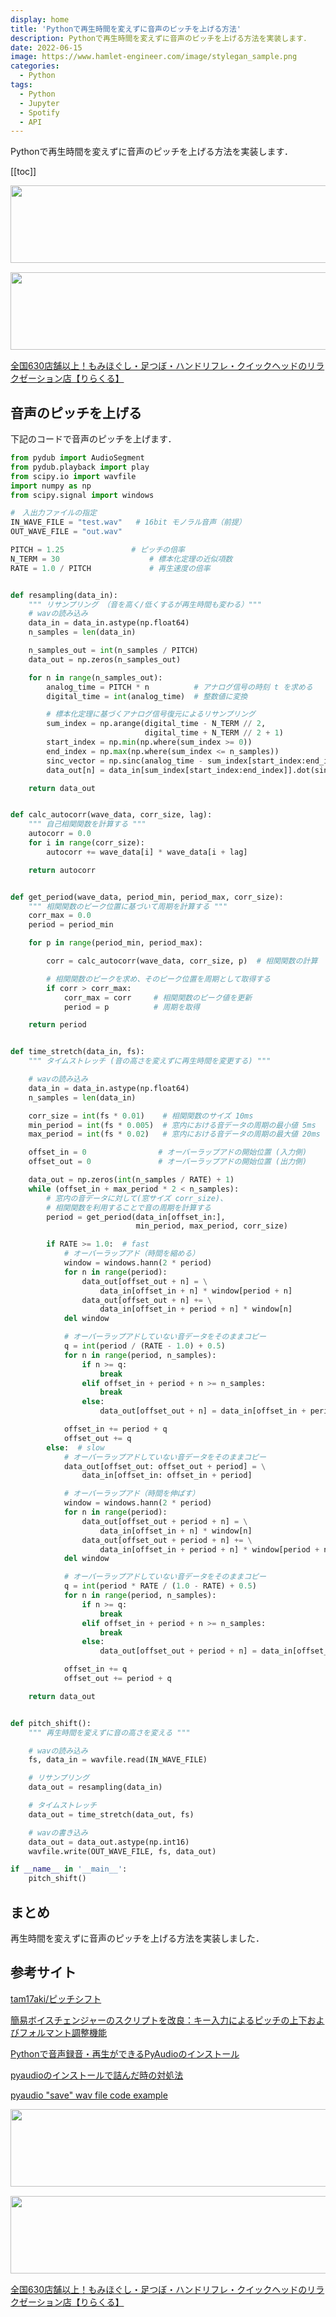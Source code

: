 ```yaml
---
display: home
title: 'Pythonで再生時間を変えずに音声のピッチを上げる方法'
description: Pythonで再生時間を変えずに音声のピッチを上げる方法を実装します．
date: 2022-06-15
image: https://www.hamlet-engineer.com/image/stylegan_sample.png
categories: 
  - Python
tags:
  - Python
  - Jupyter
  - Spotify
  - API
---
```


<!-- https://www.hamlet-engineer.com -->
Pythonで再生時間を変えずに音声のピッチを上げる方法を実装します．

<!-- more -->

<ClientOnly>
  <CallInArticleAdsense />
</ClientOnly>

[[toc]]

<!-- お名前.com -->
<a href="https://px.a8.net/svt/ejp?a8mat=3HBXCY+4DRW36+50+2HM5Z5" rel="nofollow"><img border="0" width="1000" height="124" alt="" src="https://www27.a8.net/svt/bgt?aid=210508450265&wid=001&eno=01&mid=s00000000018015052000&mc=1"></a><img border="0" width="1" height="1" src="https://www10.a8.net/0.gif?a8mat=3HBXCY+4DRW36+50+2HM5Z5" alt="">

<!-- エックスサーバー株式会社 -->
<a href="https://px.a8.net/svt/ejp?a8mat=3HIN6N+3YAMCY+CO4+6BMG1" rel="nofollow"><img border="0" width="1000" height="124" alt="" src="https://www23.a8.net/svt/bgt?aid=210821855239&wid=001&eno=01&mid=s00000001642001062000&mc=1"></a><img border="0" width="1" height="1" src="https://www17.a8.net/0.gif?a8mat=3HIN6N+3YAMCY+CO4+6BMG1" alt="">

<!-- りらくる -->
<a href="https://px.a8.net/svt/ejp?a8mat=3HIN6N+7FBNEA+4AQ0+5YJRM" rel="nofollow">全国630店舗以上！もみほぐし・足つぼ・ハンドリフレ・クイックヘッドのリラクゼーション店【りらくる】</a><img border="0" width="1" height="1" src="https://www15.a8.net/0.gif?a8mat=3HIN6N+7FBNEA+4AQ0+5YJRM" alt="">


## 音声のピッチを上げる
下記のコードで音声のピッチを上げます．

```python
from pydub import AudioSegment
from pydub.playback import play
from scipy.io import wavfile
import numpy as np
from scipy.signal import windows

#　入出力ファイルの指定
IN_WAVE_FILE = "test.wav"   # 16bit モノラル音声（前提）
OUT_WAVE_FILE = "out.wav"

PITCH = 1.25               # ピッチの倍率
N_TERM = 30                    # 標本化定理の近似項数
RATE = 1.0 / PITCH             # 再生速度の倍率


def resampling(data_in):
    """ リサンプリング （音を高く/低くするが再生時間も変わる）"""
    # wavの読み込み
    data_in = data_in.astype(np.float64)
    n_samples = len(data_in)

    n_samples_out = int(n_samples / PITCH)
    data_out = np.zeros(n_samples_out)

    for n in range(n_samples_out):
        analog_time = PITCH * n          # アナログ信号の時刻 t を求める
        digital_time = int(analog_time)  # 整数値に変換

        # 標本化定理に基づくアナログ信号復元によるリサンプリング
        sum_index = np.arange(digital_time - N_TERM // 2,
                              digital_time + N_TERM // 2 + 1)
        start_index = np.min(np.where(sum_index >= 0))
        end_index = np.max(np.where(sum_index <= n_samples))
        sinc_vector = np.sinc(analog_time - sum_index[start_index:end_index])
        data_out[n] = data_in[sum_index[start_index:end_index]].dot(sinc_vector)

    return data_out


def calc_autocorr(wave_data, corr_size, lag):
    """ 自己相関関数を計算する """
    autocorr = 0.0
    for i in range(corr_size):
        autocorr += wave_data[i] * wave_data[i + lag]

    return autocorr


def get_period(wave_data, period_min, period_max, corr_size):
    """ 相関関数のピーク位置に基づいて周期を計算する """
    corr_max = 0.0
    period = period_min

    for p in range(period_min, period_max):

        corr = calc_autocorr(wave_data, corr_size, p)  # 相関関数の計算

        # 相関関数のピークを求め、そのピーク位置を周期として取得する
        if corr > corr_max:
            corr_max = corr     # 相関関数のピーク値を更新
            period = p          # 周期を取得

    return period


def time_stretch(data_in, fs):
    """ タイムストレッチ (音の高さを変えずに再生時間を変更する) """

    # wavの読み込み
    data_in = data_in.astype(np.float64)
    n_samples = len(data_in)

    corr_size = int(fs * 0.01)    # 相関関数のサイズ 10ms
    min_period = int(fs * 0.005)  # 窓内における音データの周期の最小値 5ms
    max_period = int(fs * 0.02)   # 窓内における音データの周期の最大値 20ms

    offset_in = 0                # オーバーラップアドの開始位置 (入力側)
    offset_out = 0               # オーバーラップアドの開始位置 (出力側)

    data_out = np.zeros(int(n_samples / RATE) + 1)
    while (offset_in + max_period * 2 < n_samples):
        # 窓内の音データに対して(窓サイズ corr_size)、
        # 相関関数を利用することで音の周期を計算する
        period = get_period(data_in[offset_in:],
                            min_period, max_period, corr_size)

        if RATE >= 1.0:  # fast
            # オーバーラップアド（時間を縮める）
            window = windows.hann(2 * period)
            for n in range(period):
                data_out[offset_out + n] = \
                    data_in[offset_in + n] * window[period + n]
                data_out[offset_out + n] += \
                    data_in[offset_in + period + n] * window[n]
            del window

            # オーバーラップアドしていない音データをそのままコピー
            q = int(period / (RATE - 1.0) + 0.5)
            for n in range(period, n_samples):
                if n >= q:
                    break
                elif offset_in + period + n >= n_samples:
                    break
                else:
                    data_out[offset_out + n] = data_in[offset_in + period + n]

            offset_in += period + q
            offset_out += q
        else:  # slow
            # オーバーラップアドしていない音データをそのままコピー
            data_out[offset_out: offset_out + period] = \
                data_in[offset_in: offset_in + period]

            # オーバーラップアド（時間を伸ばす）
            window = windows.hann(2 * period)
            for n in range(period):
                data_out[offset_out + period + n] = \
                    data_in[offset_in + n] * window[n]
                data_out[offset_out + period + n] += \
                    data_in[offset_in + period + n] * window[period + n]
            del window

            # オーバーラップアドしていない音データをそのままコピー
            q = int(period * RATE / (1.0 - RATE) + 0.5)
            for n in range(period, n_samples):
                if n >= q:
                    break
                elif offset_in + period + n >= n_samples:
                    break
                else:
                    data_out[offset_out + period + n] = data_in[offset_in + n]

            offset_in += q
            offset_out += period + q

    return data_out


def pitch_shift():
    """ 再生時間を変えずに音の高さを変える """

    # wavの読み込み
    fs, data_in = wavfile.read(IN_WAVE_FILE)

    # リサンプリング
    data_out = resampling(data_in)

    # タイムストレッチ
    data_out = time_stretch(data_out, fs)

    # wavの書き込み
    data_out = data_out.astype(np.int16)
    wavfile.write(OUT_WAVE_FILE, fs, data_out)

if __name__ in '__main__':
    pitch_shift()
```

## まとめ
再生時間を変えずに音声のピッチを上げる方法を実装しました．


## 参考サイト
[tam17aki/ピッチシフト](https://gist.github.com/tam17aki/3826197d71c67b5df17bb6022f1b753a)

[簡易ボイスチェンジャーのスクリプトを改良：キー入力によるピッチの上下およびフォルマント調整機能](https://tam5917.hatenablog.com/entry/2019/04/30/112451)

[Pythonで音声録音・再生ができるPyAudioのインストール](https://self-development.info/python%E3%81%A7%E9%9F%B3%E5%A3%B0%E9%8C%B2%E9%9F%B3%E3%83%BB%E5%86%8D%E7%94%9F%E3%81%8C%E3%81%A7%E3%81%8D%E3%82%8Bpyaudio%E3%81%AE%E3%82%A4%E3%83%B3%E3%82%B9%E3%83%88%E3%83%BC%E3%83%AB/)

[pyaudioのインストールで詰んだ時の対処法](https://qiita.com/musaprg/items/34c4c1e0e9eb8e8cc5a1)

[pyaudio "save" wav file code example](https://newbedev.com/pyaudio-save-wav-file-code-example)


<!-- お名前.com -->
<a href="https://px.a8.net/svt/ejp?a8mat=3HBXCY+4DRW36+50+2HM5Z5" rel="nofollow"><img border="0" width="1000" height="124" alt="" src="https://www27.a8.net/svt/bgt?aid=210508450265&wid=001&eno=01&mid=s00000000018015052000&mc=1"></a><img border="0" width="1" height="1" src="https://www10.a8.net/0.gif?a8mat=3HBXCY+4DRW36+50+2HM5Z5" alt="">

<!-- エックスサーバー株式会社 -->
<a href="https://px.a8.net/svt/ejp?a8mat=3HIN6N+3YAMCY+CO4+6BMG1" rel="nofollow"><img border="0" width="1000" height="124" alt="" src="https://www23.a8.net/svt/bgt?aid=210821855239&wid=001&eno=01&mid=s00000001642001062000&mc=1"></a><img border="0" width="1" height="1" src="https://www17.a8.net/0.gif?a8mat=3HIN6N+3YAMCY+CO4+6BMG1" alt="">

<!-- りらくる -->
<a href="https://px.a8.net/svt/ejp?a8mat=3HIN6N+7FBNEA+4AQ0+5YJRM" rel="nofollow">全国630店舗以上！もみほぐし・足つぼ・ハンドリフレ・クイックヘッドのリラクゼーション店【りらくる】</a><img border="0" width="1" height="1" src="https://www15.a8.net/0.gif?a8mat=3HIN6N+7FBNEA+4AQ0+5YJRM" alt="">


<ClientOnly>
  <CallInArticleAdsense />
</ClientOnly>

